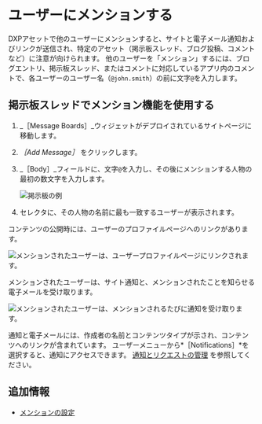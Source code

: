 # ユーザーにメンションする

DXPアセットで他のユーザーにメンションすると、サイトと電子メール通知およびリンクが送信され、特定のアセット（掲示板スレッド、ブログ投稿、コメントなど）に注意が向けられます。 他のユーザーを「メンション」するには、ブログエントリ、掲示板スレッド、またはコメントに対応しているアプリ内のコメントで、各ユーザーのユーザー名（`@john.smith`）の前に文字`@`を入力します。

<a name="掲示板スレッドでメンション機能を使用する" />

## 掲示板スレッドでメンション機能を使用する

1. _［Message Boards］_ウィジェットがデプロイされているサイトページに移動します。
1. _［Add Message］_ をクリックします。
1. _［Body］_フィールドに、文字`@`を入力し、その後にメンションする人物の最初の数文字を入力します。

    ![掲示板の例](./mentioning-users/images/01.png)

1. セレクタに、その人物の名前に最も一致するユーザーが表示されます。

コンテンツの公開時には、ユーザーのプロファイルページへのリンクがあります。

![メンションされたユーザーは、ユーザープロファイルページにリンクされます。](./mentioning-users/images/02.png)

メンションされたユーザーは、サイト通知と、メンションされたことを知らせる電子メールを受け取ります。

![メンションされたユーザーは、メンションされるたびに通知を受け取ります。](./mentioning-users/images/03.png)

通知と電子メールには、作成者の名前とコンテンツタイプが示され、コンテンツへのリンクが含まれています。 ユーザーメニューから*［Notifications］*を選択すると、通知にアクセスできます。 [通知とリクエストの管理](./managing-notifications-and-requests.md) を参照してください。

<a name="追加情報" />

## 追加情報

* [メンションの設定](./configuring-mentions.md)
